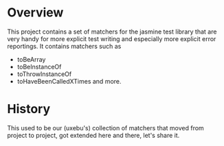 # Overview

This project contains a set of matchers for the jasmine test library
that are very handy for more explicit test writing and especially
more explicit error reportings.
It contains matchers such as
- toBeArray
- toBeInstanceOf
- toThrowInstanceOf
- toHaveBeenCalledXTimes
and more.


# History

This used to be our (uxebu's) collection of matchers that moved from project
to project, got extended here and there, let's share it.
